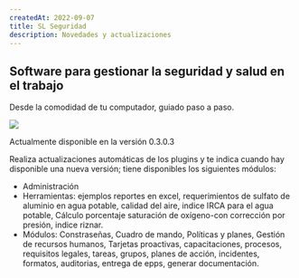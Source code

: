```yaml
---
createdAt: 2022-09-07
title: SL Seguridad
description: Novedades y actualizaciones
---
```

## Software para gestionar la seguridad y salud en el trabajo

D﻿esde la comodidad de tu computador, guiado paso a paso. 

![](https://gestionhseq.com/assets/img/products/phone%20checklist.jpg)

A﻿ctualmente disponible en la versión 0.3.0.3

R﻿ealiza actualizaciones automáticas de los plugins y te indica cuando hay disponible una nueva versión; tiene disponibles los siguientes módulos:

* A﻿dministración
* H﻿erramientas: ejemplos reportes en excel, requerimientos de sulfato de aluminio en agua potable, calidad del aire, indice IRCA para el agua potable, Cálculo porcentaje saturación de oxígeno-con corrección por presión, indice riznar.
* M﻿ódulos: Constraseñas, Cuadro de mando, Políticas y planes, Gestión de recursos humanos, Tarjetas proactivas, capacitaciones, procesos, requisitos legales, tareas, grupos, planes de acción, incidentes, formatos, auditorias, entrega de epps, generar documentación.
